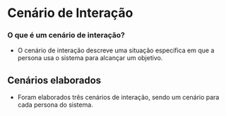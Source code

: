 # Cenário de Interação
### O que é um cenário de interação?
- O cenário de interação descreve uma situação específica em que a persona usa o sistema para alcançar um objetivo.

## Cenários elaborados
- Foram elaborados três cenários de interação, sendo um cenário para cada persona do sistema.
